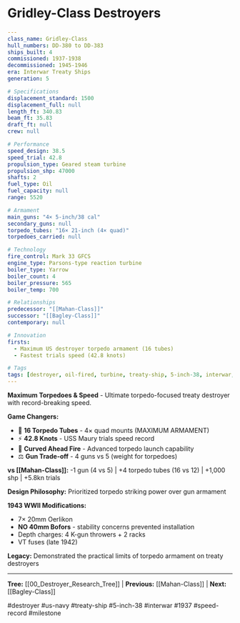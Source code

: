 # Gridley-Class Destroyers

```yaml
---
class_name: Gridley-Class
hull_numbers: DD-380 to DD-383
ships_built: 4
commissioned: 1937-1938
decommissioned: 1945-1946
era: Interwar Treaty Ships
generation: 5

# Specifications
displacement_standard: 1500
displacement_full: null
length_ft: 340.83
beam_ft: 35.83
draft_ft: null
crew: null

# Performance
speed_design: 38.5
speed_trial: 42.8
propulsion_type: Geared steam turbine
propulsion_shp: 47000
shafts: 2
fuel_type: Oil
fuel_capacity: null
range: 5520

# Armament
main_guns: "4× 5-inch/38 cal"
secondary_guns: null
torpedo_tubes: "16× 21-inch (4× quad)"
torpedoes_carried: null

# Technology
fire_control: Mark 33 GFCS
engine_type: Parsons-type reaction turbine
boiler_type: Yarrow
boiler_count: 4
boiler_pressure: 565
boiler_temp: 700

# Relationships
predecessor: "[[Mahan-Class]]"
successor: "[[Bagley-Class]]"
contemporary: null

# Innovation
firsts:
  - Maximum US destroyer torpedo armament (16 tubes)
  - Fastest trials speed (42.8 knots)

# Tags
tags: [destroyer, oil-fired, turbine, treaty-ship, 5-inch-38, interwar, speed-record]
---
```

**Maximum Torpedoes & Speed** - Ultimate torpedo-focused treaty destroyer with record-breaking speed.

**Game Changers:**
- 🚀 **16 Torpedo Tubes** - 4× quad mounts (MAXIMUM ARMAMENT)
- ⚡ **42.8 Knots** - USS Maury trials speed record
- 🎯 **Curved Ahead Fire** - Advanced torpedo launch capability
- ⚖️ **Gun Trade-off** - 4 guns vs 5 (weight for torpedoes)

**vs [[Mahan-Class]]:** -1 gun (4 vs 5) | +4 torpedo tubes (16 vs 12) | +1,000 shp | +5.8kn trials

**Design Philosophy:** Prioritized torpedo striking power over gun armament

**1943 WWII Modifications:**
- 7× 20mm Oerlikon
- **NO 40mm Bofors** - stability concerns prevented installation
- Depth charges: 4 K-gun throwers + 2 racks
- VT fuses (late 1942)

**Legacy:** Demonstrated the practical limits of torpedo armament on treaty destroyers

---
**Tree:** [[00_Destroyer_Research_Tree]] | **Previous:** [[Mahan-Class]] | **Next:** [[Bagley-Class]]

#destroyer #us-navy #treaty-ship #5-inch-38 #interwar #1937 #speed-record #milestone

